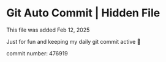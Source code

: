 # Git Auto Commit | Hidden File

This file was added Feb 12, 2025

Just for fun and keeping my daily git commit active 🤪

commit number: 476919

